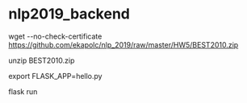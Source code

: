 # nlp2019_backend

wget --no-check-certificate https://github.com/ekapolc/nlp_2019/raw/master/HW5/BEST2010.zip

unzip BEST2010.zip

export FLASK_APP=hello.py

flask run
 
